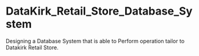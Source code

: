 # DataKirk_Retail_Store_Database_System
Designing a Database System that is able to Perform operation tailor to Datakirk Retail Store.
